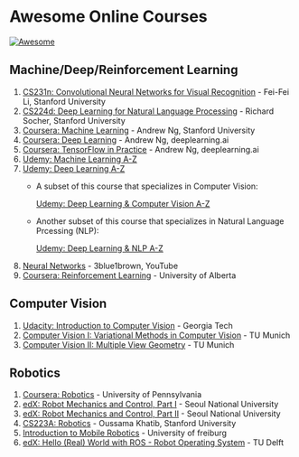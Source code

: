 # Awesome Online Courses
[![Awesome](https://cdn.rawgit.com/sindresorhus/awesome/d7305f38d29fed78fa85652e3a63e154dd8e8829/media/badge.svg)](https://github.com/sindresorhus/awesome)

## Machine/Deep/Reinforcement Learning
1. [CS231n: Convolutional Neural Networks for Visual Recognition](http://cs231n.stanford.edu/) - Fei-Fei Li, Stanford University
2. [CS224d: Deep Learning for Natural Language Processing](https://cs224d.stanford.edu/) - Richard Socher, Stanford University
3. [Coursera: Machine Learning](https://www.coursera.org/learn/machine-learning) - Andrew Ng, Stanford University
4. [Coursera: Deep Learning](https://www.coursera.org/specializations/deep-learning) - Andrew Ng, deeplearning.ai
5. [Coursera: TensorFlow in Practice](https://www.coursera.org/specializations/tensorflow-in-practice) - Andrew Ng, deeplearning.ai
6. [Udemy: Machine Learning A-Z](https://www.udemy.com/course/machinelearning/)
7. [Udemy: Deep Learning A-Z](https://www.udemy.com/course/deeplearning/)
    * A subset of this course that specializes in Computer Vision:

      [Udemy: Deep Learning & Computer Vision A-Z](https://www.udemy.com/course/computer-vision-a-z/)
    * Another subset of this course that specializes in Natural Language Prcessing (NLP):

      [Udemy: Deep Learning & NLP A-Z](https://www.udemy.com/course/computer-vision-a-z/)
8. [Neural Networks](https://www.youtube.com/playlist?list=PLZHQObOWTQDNU6R1_67000Dx_ZCJB-3pi) - 3blue1brown, YouTube 
9. [Coursera: Reinforcement Learning](https://www.coursera.org/specializations/reinforcement-learning) - University of Alberta

## Computer Vision
1. [Udacity: Introduction to Computer Vision](https://www.udacity.com/course/introduction-to-computer-vision--ud810) - Georgia Tech
2. [Computer Vision I: Variational Methods in Computer Vision](https://vision.in.tum.de/teaching/ws2011/vmcv2011) - TU Munich
3. [Computer Vision II: Multiple View Geometry](https://vision.in.tum.de/teaching/ws2011/vmcv2011) - TU Munich

## Robotics
1. [Coursera: Robotics](https://www.coursera.org/specializations/robotics) - University of Pennsylvania
2. [edX: Robot Mechanics and Control, Part I](https://www.edx.org/course/robot-mechanics-and-control-part-i) - Seoul National University
3. [edX: Robot Mechanics and Control, Part II](https://www.edx.org/course/robot-mechanics-and-control-part-ii) - Seoul National University
4. [CS223A: Robotics](https://see.stanford.edu/Course/CS223A) - Oussama Khatib, Stanford University
5. [Introduction to Mobile Robotics](http://ais.informatik.uni-freiburg.de/teaching/ss16/robotics/index_en.php) - University of freiburg
6. [edX: Hello (Real) World with ROS - Robot Operating System](https://courses.edx.org/courses/course-v1:DelftX+ROS1x+3T2018/course/) - TU Delft
